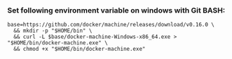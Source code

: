 ### Set following environment variable on windows with Git BASH:

```
base=https://github.com/docker/machine/releases/download/v0.16.0 \
  && mkdir -p "$HOME/bin" \
  && curl -L $base/docker-machine-Windows-x86_64.exe > "$HOME/bin/docker-machine.exe" \
  && chmod +x "$HOME/bin/docker-machine.exe"
```
